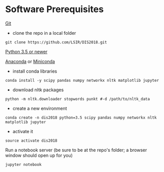 # Software Prerequisites

[Git](https://git-scm.com)

* clone the repo in a local folder

```
git clone https://github.com/LSIR/DIS2018.git
```

[Python 3.5 or newer](https://www.python.org/)

[Anaconda](https://www.anaconda.com/download/) or [Miniconda](https://conda.io/miniconda.html)

* install conda libraries
```
conda install -y scipy pandas numpy networkx nltk matplotlib jupyter
```

* download nltk packages
```
python -m nltk.downloader stopwords punkt #-d /path/to/nltk_data
```

* create a new environment 

```
conda create -n dis2018 python=3.5 scipy pandas numpy networkx nltk matplotlib jupyter
```

* activate it
	
```
source activate dis2018
```


Run a notebook server (be sure to be at the repo's folder; a browser window should open up for you)

```
jupyter notebook
```

